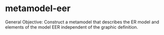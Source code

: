 # metamodel-eer
General Objective: Construct a metamodel that describes the ER model and elements of the model EER independent of the graphic definition. 
